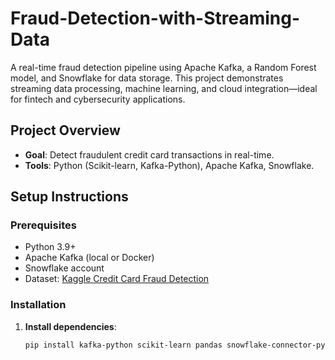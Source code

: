 # Fraud-Detection-with-Streaming-Data


A real-time fraud detection pipeline using Apache Kafka, a Random Forest model, and Snowflake for data storage. This project demonstrates streaming data processing, machine learning, and cloud integration—ideal for fintech and cybersecurity applications.

## Project Overview
- **Goal**: Detect fraudulent credit card transactions in real-time.
- **Tools**: Python (Scikit-learn, Kafka-Python), Apache Kafka, Snowflake.


## Setup Instructions

### Prerequisites
- Python 3.9+
- Apache Kafka (local or Docker)
- Snowflake account
- Dataset: [Kaggle Credit Card Fraud Detection](https://www.kaggle.com/mlg-ulb/creditcardfraud)

### Installation
1. **Install dependencies**:
   ```bash
   pip install kafka-python scikit-learn pandas snowflake-connector-python imblearn joblib
